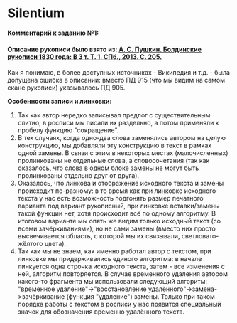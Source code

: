 # Silentium

**Комментарий к заданию №1:**

#### Описание рукописи было взято из: [А. С. Пушкин. Болдинские рукописи 1830 года: В 3 т. Т. 1. СПб., 2013. С. 205.](https://imwerden.de/pdf/pushkin_boldinskie_rukopisi_1830_tom1_2013.pdf "А. С. Пушкин. Болдинские рукописи")
Как я понимаю, в более доступных источниках - Википедия и т.д. - была допущена ошибка в описании: вместо ПД 915 (что мы видим на самом скане рукописи) указывалось ПД 905.

**Особенности записи и линковки:**
1) Так как автор нередко записывал предлог с существительным слитно, в росписи мы писали их раздельно, а потом применяли к пробелу функцию "сокращение".
2) В тех случаях, когда одно-два слова заменялись автором на целую конструкцию, мы добавляли эту конструкцию в текст в рамках одной замены. В связи с этим в некоторых местах (малочисленных) пролинкованы не отдельные слова, а словосочетания (так как оказалось, что слова в одном блоке замены не могут быть пролинкованы отдельно друг от друга).
3) Оказалось, что линкова и отображение исходного текста и замены происходит по-разному: в то время как при линковке исходного текста у нас есть возможность подгонять размер печатного варианта под вариант рукописный, при линковке вставки/замены такой функции нет, хотя происходит всё по одному алгоритму. В итоговом варианте мы опять же видим только исходный текст (со всеми зачёркиваниями), но не сами замены (вместо них просто высвечивается область, с которой мы их связывали, светловато-жёлтого цвета).
4) Так как мы не знаем, как именно работал автор с текстом, при линковке мы придерживались единого алгоритма: в начале линкуется одна строчка исходного текста, затем - все изменения с ней, алгоритм повторяется. В случае временного удаления автором какого-то фрагмента мы использовали следующий алгоритм: "временное удаление"->"восстановление удалённого"->замена->зачёркивание (функция "удаление") замены. Только при таком порядке работы с текстом в росписи у нас появится специальный значок для обозначения временно удалённого текста.

